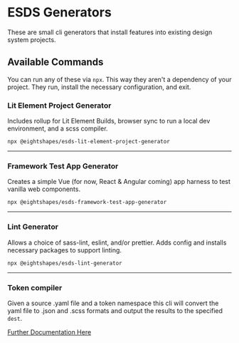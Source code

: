 # ESDS Generators
These are small cli generators that install features into existing design system projects.

## Available Commands
You can run any of these via `npx`. This way they aren't a dependency of your project. They run, install the necessary configuration, and exit.

### Lit Element Project Generator
Includes rollup for Lit Element Builds, browser sync to run a local dev environment, and a scss compiler.  
```
npx @eightshapes/esds-lit-element-project-generator
```
---

### Framework Test App Generator
Creates a simple Vue (for now, React & Angular coming) app harness to test vanilla web components.  
```
npx @eightshapes/esds-framework-test-app-generator
```
---

### Lint Generator
Allows a choice of sass-lint, eslint, and/or prettier. Adds config and installs necessary packages to support linting.  
```
npx @eightshapes/esds-lint-generator
```
---

### Token compiler
Given a source .yaml file and a token namespace this cli will convert the yaml file to .json and .scss formats and output the results to the specified `dest`.

[Further Documentation Here](https://github.com/EightShapes/esds-generators/tree/master/packages/esds-token-compiler)
